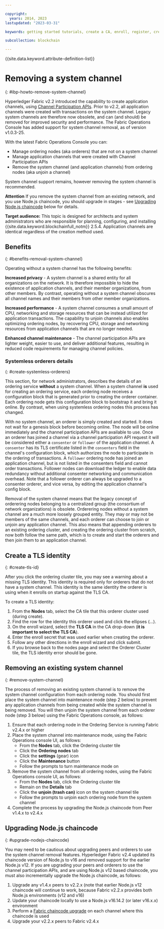 ```yaml
---

copyright:
  years: 2014, 2023
lastupdated: "2023-03-31"

keywords: getting started tutorials, create a CA, enroll, register, create an MSP, wallet, create a peer, create ordering service, Raft, ordering service, blockchain network, blockchain

subcollection: blockchain

---
```




{{site.data.keyword.attribute-definition-list}}


# Removing a system channel
{: #ibp-howto-remove-system-channel}

Hyperledger Fabric v2.2 introduced the capability to create application channels, using [Channel Participation APIs](https://github.com/hyperledger/fabric/blob/main/swagger/swagger-fabric.json).
Prior to v2.2, all application channels were created with transactions on the system channel.
Legacy system channels are therefore now obsolete, and can (and should) be removed for improved security and performance.
The Fabric Operations Console has added support for system channel removal, as of version v1.0.3-25.

With the latest Fabric Operations Console you can:

- Manage ordering nodes (aka orderers) that are not on a system channel
- Manage application channels that were created with Channel Participation APIs
- Remove the system channel (and application channels) from ordering nodes (aka unjoin a channel)

System channel support remains, however removing the system channel is recommended.

**Attention** If you remove the system channel from an existing network, and you use Node.js chaincode,
you should upgrade in stages - see [Upgrading Node.js chaincode](#upgrade-nodejs-chaincode) below for details.

**Target audience:** This topic is designed for architects and system administrators who are responsible
for planning, configuring, and installing {{site.data.keyword.blockchainfull_notm}} 2.5.4. Application
channels are identical regardless of the creation method used.

## Benefits
{: #benefits-removal-system-channel}

Operating without a system channel has the following benefits:

**Increased privacy** - A system channel is a shared entity for all organizations on the network. It is therefore impossible to hide the existence of application channels, and their member organizations, from other members. By contrast, operating without a system channel obscures all channel names and their members from other member organizations.

**Increased performance** - A system channel consumes a small amount of CPU, networking and storage resources that can be instead utilized for application transactions. The capability to unjoin channels also enables optimizing ordering nodes, by recovering CPU, storage and networking resources from application channels that are no longer needed.

**Enhanced channel maintenance** - The channel participation APIs are lighter weight, easier to use, and deliver additional features, resulting in reduced code requirements for managing channel policies.

### Systemless orderers details
{: #create-systemless-orderers}

This section, for network administrators, describes the details of an ordering service **without** a system channel.
When a system channel **is** used for creating an ordering service, each ordering node receives a configuration block that is generated prior to creating the orderer container.
Each ordering node gets this configuration block to bootstrap it and bring it online. By contrast, when using systemless ordering nodes this process has changed.

With no system channel, an orderer is simply created and started.
It does not wait for a genesis block before becoming online.
The node will be online immediately and the channel participation APIs are available to use.
Once an orderer has joined a channel via a channel participation API request it will be considered either a `consenter` or `follower` of the application channel.
A `consenter` has its TLS certificate listed in the `consenters` field in the channel's configuration block, which authorizes the node to participate in the ordering of transactions.
A `follower` ordering node has joined an application channel, but is not listed in the consenters field and cannot order transactions.
Follower nodes can download the ledger to enable data redundancy without additional consenter networking and communication overhead.
Note that a follower orderer can always be upgraded to a consenter orderer, and vice versa, by editing the application channel's config block.

Removal of the system channel means that the legacy concept of orderering nodes belonging to a centralized group (the consortium of network organizations) is obsolete. Orderering nodes without a system channel are a much more loosely grouped entity.
They may or may not be members of the same channels, and each orderer can choose to join or unjoin any application channel.
This also means that appending orderers to an existing ordering cluster, and creating the ordering cluster from scratch, now both follow the same path, which is to create and start the orderers and then join them to an application channel.

## Create a TLS identity
{: #create-tls-id}

After you click the ordering cluster tile, you may see a warning about a missing TLS identity. This identity is required only for orderers that do not have a system channel. This identity is the same identity the orderer is using when it enrolls on startup against the TLS CA.

To create a TLS identity:

1. From the **Nodes** tab, select the CA tile that this orderer cluster used (during create).
1. Find the row for the identity this orderer used and click the ellipses (...).
1. On the enroll wizard, select the **TLS CA** in the CA drop-down (**it is important to select the TLS CA**).
1. Enter the enroll secret that was used earlier when creating the orderer.
1. Follow any other directions in the enroll wizard and click submit.
1. If you browse back to the nodes page and select the Orderer Cluster tile, the TLS identity error should be gone.


## Removing an existing system channel
{: #remove-system-channel}

The process of removing an existing system channel is to remove the system channel configuration from each ordering node.
You should first place the system channel into maintenance mode (step 2 below) to prevent any application channels from being created while the system channel is being removed.
You will then unjoin the system channel from each orderer node (step 3 below) using the Fabric Operations console, as follows:

1. Ensure that each ordering node in the Ordering Service is running Fabric v2.4.x or higher
1. Place the system channel into maintenance mode, using the Fabric Operations console UI, as follows:
    - From the **Nodes** tab, click the Ordering cluster tile
    - Click the **Ordering nodes** tab
    - Click the **settings** (gear) icon
    - Click the **Maintenance** button
    - Follow the prompts to turn maintenance mode on
1. Remove the system channel from all ordering nodes, using the Fabric Operations console UI, as follows:
    - From the **Nodes** tab, click the Ordering cluster tile
    - Remain on the **Details** tab
    - Click the **unjoin (trash can)** icon on the system channel tile
    - Follow the prompts to unjoin each ordering node from the system channel
1. Complete the process by upgrading the Node.js chaincode from Peer v1.4.x to v2.4.x


## Upgrading Node.js chaincode
{: #upgrade-nodejs-chaincode}

You may need to be cautious about upgrading peers and orderers to use the system channel removal features.
Hyperledger Fabric v2.4 updated its chaincode version of Node.js to v16 and removed support for the earlier Node.js v12.
If you are upgrading your peers and orderers to use the channel participation APIs, and are using Node.js v12 based chaincode, you must also incrementally upgrade the Node.js chaincode, as follows:

1. Upgrade any v1.4.x peers to v2.2.x (note that earlier Node.js v12 chaincode will continue to work, because Fabric v2.2.x provides both Node.js environments (v12 and v16)
1. Update your chaincode locally to use a Node.js v16.14.2 (or later v16.x.x) environment
1. Perform a [Fabric chaincode upgrade](https://hyperledger-fabric.readthedocs.io/en/release-2.2/chaincode_lifecycle.html#upgrade-a-chaincode) on each channel where this chaincode is used
1. Upgrade your v2.2.x peers to Fabric v2.4.x
